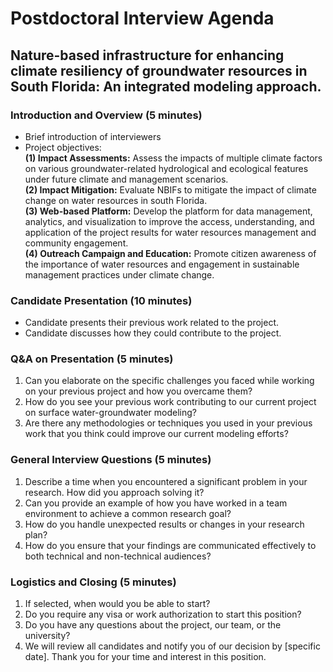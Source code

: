 # Postdoctoral Interview Agenda

## Nature-based infrastructure for enhancing climate resiliency of groundwater resources in South Florida: An integrated modeling approach.

### Introduction and Overview (5 minutes)
- Brief introduction of interviewers
- Project objectives:  
**(1) Impact Assessments:** Assess the impacts of multiple climate factors on various groundwater-related hydrological and ecological features under future climate and management scenarios.  
**(2) Impact Mitigation:** Evaluate NBIFs to mitigate the impact of climate change on water resources in south Florida.   
**(3) Web-based Platform:** Develop the platform for data management, analytics, and visualization to improve the access, understanding, and application of the project results for water resources management and community engagement.   
**(4) Outreach Campaign and Education:** Promote citizen awareness of the importance of water resources and engagement in sustainable management practices under climate change.   

### Candidate Presentation (10 minutes)
- Candidate presents their previous work related to the project.
- Candidate discusses how they could contribute to the project.

### Q&A on Presentation (5 minutes)
1. Can you elaborate on the specific challenges you faced while working on your previous project and how you overcame them?
2. How do you see your previous work contributing to our current project on surface water-groundwater modeling?
3. Are there any methodologies or techniques you used in your previous work that you think could improve our current modeling efforts?

### General Interview Questions (5 minutes)
1. Describe a time when you encountered a significant problem in your research. How did you approach solving it?
2. Can you provide an example of how you have worked in a team environment to achieve a common research goal?
3. How do you handle unexpected results or changes in your research plan?
4. How do you ensure that your findings are communicated effectively to both technical and non-technical audiences?

### Logistics and Closing (5 minutes)
1. If selected, when would you be able to start?
2. Do you require any visa or work authorization to start this position?
3. Do you have any questions about the project, our team, or the university?
4. We will review all candidates and notify you of our decision by [specific date]. Thank you for your time and interest in this position.
